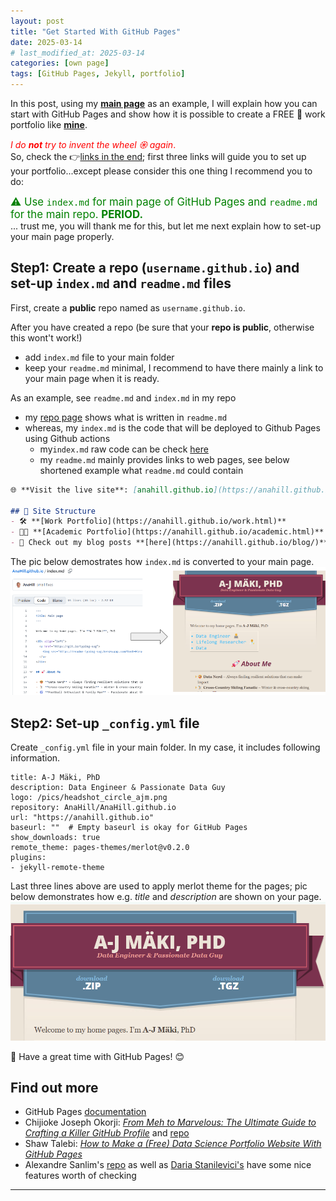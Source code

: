 ```yaml
---
layout: post
title: "Get Started With GitHub Pages"
date: 2025-03-14 
# last_modified_at: 2025-03-14
categories: [own page]
tags: [GitHub Pages, Jekyll, portfolio]
---
```


In this post, using my [**main page**](https://anahill.github.io/) as an example, I will explain how you can start with GitHub Pages and show how it is possible to create a FREE 🤑 work portfolio like [**mine**](https://anahill.github.io/work.html).

<span style="color:red"> *I do **not** try to invent the wheel 𖥞 again*. </span>  
So, check the 👉[links in the end](#ref); first three links will guide you to set up your portfolio...except please consider this one thing I recommend you to do: 

<span style="color:green; font-size: 1.2em;"> ⚠️ Use `index.md` for main page of GitHub Pages and `readme.md` for the main repo. **PERIOD.** </span>  
... trust me, you will thank me for this, but let me next explain how to set-up your main page properly.

## Step1: Create a repo (`username.github.io`) and set-up `index.md` and `readme.md` files
First, create a **public** repo named as `username.github.io`.

After you have created a repo (be sure that your **repo is public**, otherwise this wont't work!)
- add `index.md` file to your main folder 
- keep your `readme.md` minimal, I recommend to have there mainly a link to your main page when it is ready.

As an example, see `readme.md` and `index.md` in my repo
- my [repo page](https://github.com/AnaHill/AnaHill.github.io "https://github.com/AnaHill/AnaHill.github.io") shows what is written in `readme.md`
- whereas, my `index.md` is the code that will be deployed to Github Pages using Github actions
  - my`index.md` raw code can be check [here](https://github.com/AnaHill/AnaHill.github.io/blob/main/index.md?plain=1 "https://github.com/AnaHill/AnaHill.github.io/blob/main/index.md?plain=1") 
  - my `readme.md` mainly provides links to web pages, see below shortened example what `readme.md` could contain

```markdown
🌐 **Visit the live site**: [anahill.github.io](https://anahill.github.io/ "my personal website")  

## 📂 Site Structure
- 🛠️ **[Work Portfolio](https://anahill.github.io/work.html)** 
- 👨‍🔬 **[Academic Portfolio](https://anahill.github.io/academic.html)** 
- 📝 Check out my blog posts **[here](https://anahill.github.io/blog/)**  
```

The pic below demostrates how `index.md` is converted to your main page.
![index.md to page](/pics/posts/How_indexmd_shows_as_page.png "how index.md is converted to page")

## Step2: Set-up `_config.yml` file
Create `_config.yml` file in your main folder. In my case, it includes following information.

```
title: A-J Mäki, PhD
description: Data Engineer & Passionate Data Guy 
logo: /pics/headshot_circle_ajm.png
repository: AnaHill/AnaHill.github.io
url: "https://anahill.github.io"
baseurl: ""  # Empty baseurl is okay for GitHub Pages
show_downloads: true
remote_theme: pages-themes/merlot@v0.2.0
plugins:
- jekyll-remote-theme
```
Last three lines above are used to apply merlot theme for the pages; pic below demonstrates how e.g. _title_ and _description_ are shown on your page.
![title and description](/pics/posts/how_title_and_description_is_showed.png "how title and description are shown on page using merlot theme")

📝 Have a great time with GitHub Pages! 😊

## <span id="ref"> Find out more </span>
- GitHub Pages [documentation](https://pages.github.com/)
- Chijioke Joseph Okorji: [_From Meh to Marvelous: The Ultimate Guide to Crafting a Killer GitHub Profile_](https://medium.com/@chijiokeokorji/from-meh-to-marvelous-the-ultimate-guide-to-crafting-a-killer-github-profile-8dd3f6c6d602) and [repo](https://github.com/ChijiokeOkorji/ChijiokeOkorji)
- Shaw Talebi: [_How to Make a (Free) Data Science Portfolio Website With GitHub Pages_](https://medium.com/the-data-entrepreneurs/how-to-make-a-free-data-science-portfolio-website-with-github-pages-aa1e4965e155)
- Alexandre Sanlim's [repo](https://github.com/alexandresanlim/) as well as [Daria Stanilevici's](https://github.com/daria-stanilevici/daria-stanilevici) have some nice features worth of checking

--- 
